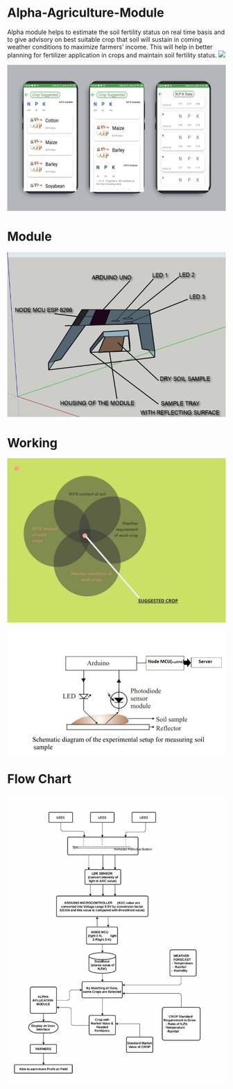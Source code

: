 # Alpha-Agriculture-Module
Alpha module helps to estimate the soil fertility status on real time basis and to give advisory on best suitable crop that soil will sustain in coming weather conditions to maximize farmers’ income. This will help in better planning for fertilizer application in crops and maintain soil fertility status.
![](Alpha-Agriculture-Module-master/one.jpg)

![](Alpha-Agriculture-Module-master_HACBVICAM/2.jpg)

# Module




![](Alpha-Agriculture-Module-master_HACBVICAM/diagram.jpg)

# Working 


![](Alpha-Agriculture-Module-master_HACBVICAM/intersection.jpg)


![](Alpha-Agriculture-Module-master_HACBVICAM/s1-01.jpg)

# Flow Chart




![](Alpha-Agriculture-Module-master_HACBVICAM/flow.jpg)
